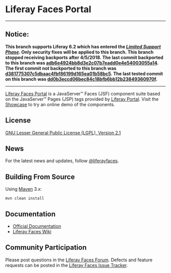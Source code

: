 # Liferay Faces Portal

---

## Notice:

**This branch supports Liferay 6.2 which has entered the [*Limited Support Phase*](https://www.liferay.com/subscription-services/end-of-life/liferay-portal). Only security fixes will be applied to this branch. This branch stopped receiving backports after 4/5/2018. The last commit backported to this branch was [adb6e4924bb8d3e2c07b7eadd0e4e54003055a14](https://github.com/liferay/liferay-faces-portal/commit/adb6e4924bb8d3e2c07b7eadd0e4e54003055a14).  The first commit not backported to this branch was [d381775307c5dbaac4fbf86199d165ea01b58bc5](https://github.com/liferay/liferay-faces-portal/commit/d381775307c5dbaac4fbf86199d165ea01b58bc5). The last tested commit on this branch was [dd0b3eccd06bec84c18bfb6bb12b23849360970f](https://github.com/liferay/liferay-faces-portal/commit/dd0b3eccd06bec84c18bfb6bb12b23849360970f).**

---

[Liferay Faces Portal](http://www.liferay.com/community/liferay-projects/liferay-faces/overview) is a JavaServer&trade;
Faces (JSF) component suite based on the JavaServer&trade; Pages (JSP) tags provided by
[Liferay Portal](http://www.liferay.com/community/liferay-projects/liferay-portal/overview). Visit the
[Showcase](http://www.liferayfaces.org/web/guest/showcase) to try an online demo of the components.

## License

[GNU Lesser General Public License (LGPL), Version 2.1](http://www.gnu.org/licenses/old-licenses/lgpl-2.1.txt)

## News

For the latest news and updates, follow [@liferayfaces](https://twitter.com/liferayfaces).

## Building From Source

Using [Maven](https://maven.apache.org/) 3.x:

	mvn clean install

## Documentation

* [Official Documentation](http://www.liferay.com/community/liferay-projects/liferay-faces/documentation)
* [Liferay Faces Wiki](http://www.liferay.com/community/wiki/-/wiki/Main/Liferay+Faces)

## Community Participation

Please post questions in the [Liferay Faces Forum](http://www.liferay.com/community/forums/-/message_boards/category/13289027).
Defects and feature requests can be posted in the [Liferay Faces Issue Tracker](http://issues.liferay.com/browse/FACES).